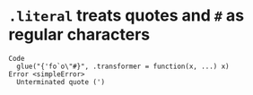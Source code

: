 # `.literal` treats quotes and `#` as regular characters

    Code
      glue("{'fo`o\"#}", .transformer = function(x, ...) x)
    Error <simpleError>
      Unterminated quote (')

